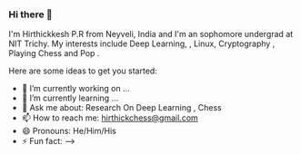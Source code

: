### Hi there 👋

I'm Hirthickkesh P.R from Neyveli, India and I'm an sophomore undergrad at NIT Trichy. 
My interests include Deep Learning, , Linux, Cryptography , Playing Chess and  Pop .

Here are some ideas to get you started:

- 🔭 I’m currently working on ...
- 🌱 I’m currently learning ...
- 💬 Ask me about: Research On Deep Learning , Chess
- 📫 How to reach me: hirthickchess@gmail.com
- 😄 Pronouns: He/Him/His
- ⚡ Fun fact: 
-->
